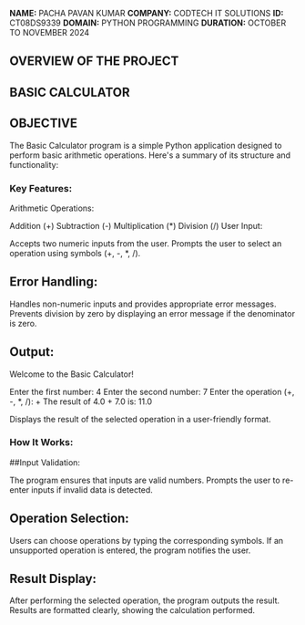 **NAME:** PACHA PAVAN KUMAR
**COMPANY:** CODTECH IT SOLUTIONS
**ID:** CT08DS9339
**DOMAIN:** PYTHON PROGRAMMING
**DURATION:** OCTOBER TO NOVEMBER 2024

## OVERVIEW OF THE PROJECT

## BASIC CALCULATOR
## OBJECTIVE
The Basic Calculator program is a simple Python application designed to perform basic arithmetic operations. Here's a summary of its structure and functionality:

### Key Features:
Arithmetic Operations:

Addition (+)
Subtraction (-)
Multiplication (*)
Division (/)
User Input:

Accepts two numeric inputs from the user.
Prompts the user to select an operation using symbols (+, -, *, /).
## Error Handling:

Handles non-numeric inputs and provides appropriate error messages.
Prevents division by zero by displaying an error message if the denominator is zero.
## Output:
Welcome to the Basic Calculator!

Enter the first number:  4
Enter the second number:  7
Enter the operation (+, -, *, /):  +
The result of 4.0 + 7.0 is: 11.0

Displays the result of the selected operation in a user-friendly format.
### How It Works:
##Input Validation:

The program ensures that inputs are valid numbers.
Prompts the user to re-enter inputs if invalid data is detected.
## Operation Selection:

Users can choose operations by typing the corresponding symbols.
If an unsupported operation is entered, the program notifies the user.
## Result Display:

After performing the selected operation, the program outputs the result.
Results are formatted clearly, showing the calculation performed.
